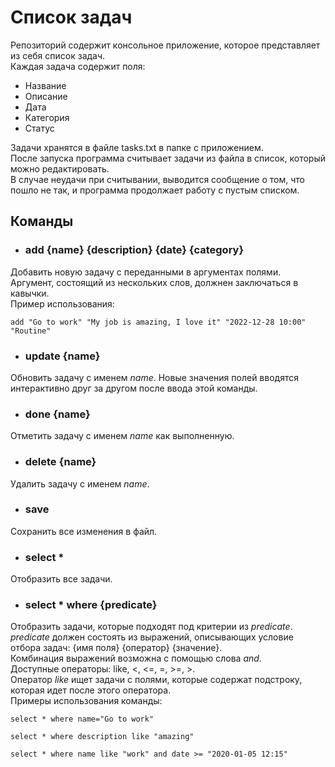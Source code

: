 # Список задач

Репозиторий содержит консольное приложение, которое представляет из себя список задач.  
Каждая задача содержит поля:
- Название
- Описание
- Дата
- Категория
- Статус

Задачи хранятся в файле tasks.txt в папке с приложением.  
После запуска программа считывает задачи из файла в список, который можно редактировать.  
В случае неудачи при считывании, выводится сообщение о том, что пошло не так, и программа продолжает работу с пустым списком.

## Команды
- ### add {name} {description} {date} {category}
Добавить новую задачу с переданными в аргументах полями.  
Аргумент, состоящий из нескольких слов, должнен заключаться в кавычки.  
Пример использования:
```
add "Go to work" "My job is amazing, I love it" "2022-12-28 10:00" "Routine"
```
- ### update {name}
Обновить задачу с именем *name*. Новые значения полей вводятся интерактивно друг за другом после ввода этой команды.

- ### done {name}
Отметить задачу с именем *name* как выполненную.

- ### delete {name}
Удалить задачу с именем *name*.

- ### save
Сохранить все изменения в файл.

- ### select *
Отобразить все задачи.

- ### select * where {predicate}
Отобразить задачи, которые подходят под критерии из *predicate*.  
*predicate* должен состоять из выражений, описывающих условие отбора задач: {имя поля} {оператор} {значение}.  
Комбинация выражений возможна с помощью слова *and*.  
Доступные операторы: like, <, <=, =, >=, >.  
Оператор *like* ищет задачи с полями, которые содержат подстроку, которая идет после этого оператора.  
Примеры использования команды:
```
select * where name="Go to work"
```
```
select * where description like "amazing"
```
```
select * where name like "work" and date >= "2020-01-05 12:15"
```
